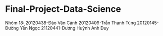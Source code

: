 # Final-Project-Data-Science
Nhóm 18: 20120438-Đào Văn Cảnh 20120409-Trần Thanh Tùng 20120145-Đường Yến Ngọc 21120441-Dương Huỳnh Anh Duy
